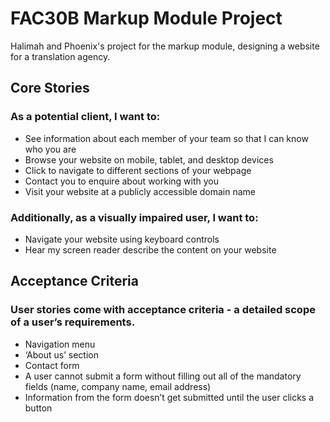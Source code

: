 # FAC30B Markup Module Project

Halimah and Phoenix's project for the markup module, designing a website for a translation agency.

## Core Stories 
### As a potential client, I want to:

- See information about each member of your team so that I can know who you are
- Browse your website on mobile, tablet, and desktop devices
- Click to navigate to different sections of your webpage
- Contact you to enquire about working with you
- Visit your website at a publicly accessible domain name

### Additionally, as a visually impaired user, I want to:

- Navigate your website using keyboard controls
- Hear my screen reader describe the content on your website


## Acceptance Criteria 
### User stories come with acceptance criteria - a detailed scope of a user’s requirements.

- Navigation menu
- ‘About us’ section
- Contact form
- A user cannot submit a form without filling out all of the mandatory fields (name, company name, email address)
- Information from the form doesn’t get submitted until the user clicks a button
